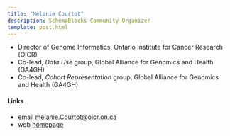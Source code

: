 ```yaml
---
title: "Melanie Courtot"
description: SchemaBlocks Community Organizer
template: post.html
---
```


* Director of Genome Informatics, Ontario Institute for Cancer Research (OICR)
* Co-lead, _Data Use_ group, Global Alliance for Genomics and Health (GA4GH)
* Co-lead, _Cohort Representation_ group, Global Alliance for Genomics and Health (GA4GH)

<!--more-->

#### Links

* email [melanie.Courtot@oicr.on.ca](mailto:melanie.Courtot@oicr.on.ca)
* web [homepage](https://mcourtot.github.io)  
